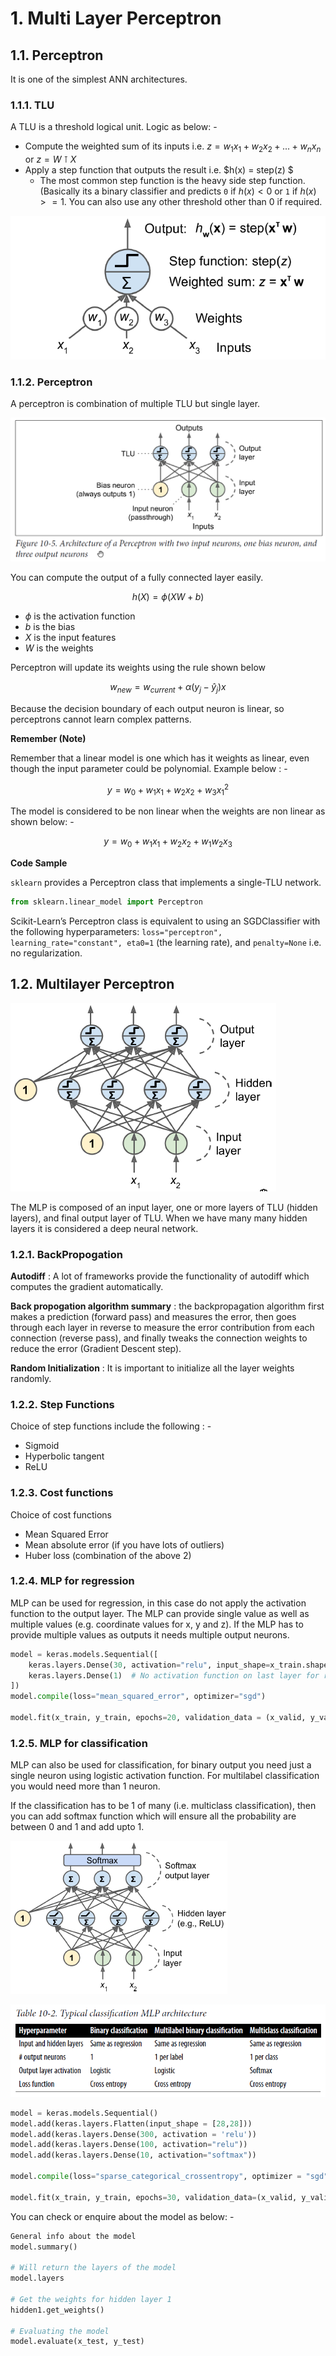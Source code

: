 # 1. Multi Layer Perceptron

## 1.1. Perceptron

It is one of the simplest ANN architectures. 

### 1.1.1. TLU

A TLU is a threshold logical unit. Logic as below: - 

- Compute the weighted sum of its inputs i.e. $z = w_1 x_1 + w_2 x_2 + ... + w_n x_n$ or $z = W\intercal X$
- Apply a step function that outputs the result i.e. $h(x) = step(z) $
    - The most common step function is the heavy side step function. (Basically its a binary classifier and predicts `0` if $h(x) < 0$ or `1` if $h(x) >= 1$. You can also use any other threshold other than 0 if required.

![TLU](_images/20200221155546645_30998.png)

### 1.1.2. Perceptron 

A perceptron is combination of multiple TLU but single layer.

![](_images/20200221180951647_7728.png)

You can compute the output of a fully connected layer easily.

$$ h(X) = \phi(XW + b) $$

- $\phi$ is the activation function
- $b$ is the bias
- $X$ is the input features
- $W$ is the weights

Perceptron will update its weights using the rule shown below

$$w_{new} = w_{current} + \alpha(y_j - \hat{y}_j)x $$

Because the decision boundary of each output neuron is linear, so perceptrons cannot learn complex patterns.

__Remember (Note)__

Remember that a linear model is one which has it weights as linear, even though the input parameter could be polynomial. Example below : - 

$$y = w_0 + w_1 x_1 + w_2 x_2 + w_3 x_1^2$$

The model is considered to be non linear when the weights are non linear as shown below: - 

$$y = w_0 + w_1 x_1 + w_2 x_2 + w_1 w_2 x_3$$

__Code Sample__

`sklearn` provides a Perceptron class that implements a single-TLU network.

```python
from sklearn.linear_model import Perceptron
```

Scikit-Learn’s Perceptron class is equivalent to using an SGDClassifier with the following hyperparameters: `loss="perceptron", learning_rate="constant", eta0=1` (the learning rate), and `penalty=None` i.e. no regularization.

## 1.2. Multilayer Perceptron

![](_images/20200221185953920_19652.png)

The MLP is composed of an input layer, one or more layers of TLU (hidden layers), and final output layer of TLU. When we have many many hidden layers it is considered a deep neural network.

### 1.2.1. BackPropogation

__Autodiff__ : A lot of frameworks provide the functionality of autodiff which computes the gradient automatically.

__Back propogation algorithm summary__ : the backpropagation algorithm first makes a prediction (forward pass) and measures the error, then goes through each layer in reverse to measure the error contribution from each connection (reverse pass), and finally tweaks the connection weights to reduce the error (Gradient Descent step).

__Random Initialization__ : It is important to initialize all the layer weights randomly.

### 1.2.2. Step Functions

Choice of step functions include the following : - 

- Sigmoid
- Hyperbolic tangent
- ReLU

### 1.2.3. Cost functions

Choice of cost functions 

- Mean Squared Error
- Mean absolute error (if you have lots of outliers)
- Huber loss (combination of the above 2)

### 1.2.4. MLP for regression

MLP can be used for regression, in this case do not apply the activation function to the output layer. The MLP can provide single value as well as multiple values (e.g. coordinate values for x, y and z). If the MLP has to provide multiple values as outputs it needs multiple output neurons.

```python
model = keras.models.Sequential([
    keras.layers.Dense(30, activation="relu", input_shape=x_train.shape[1:]),
    keras.layers.Dense(1)  # No activation function on last layer for regression.
])
model.compile(loss="mean_squared_error", optimizer="sgd")

model.fit(x_train, y_train, epochs=20, validation_data = (x_valid, y_valid))
```

### 1.2.5. MLP for classification

MLP can also be used for classification, for binary output you need just a single neuron using logistic activation function. For multilabel classification you would need more than 1 neuron.

If the classification has to be 1 of many (i.e. multiclass classification), then you can add softmax function which will ensure all the probability are between 0 and 1 and add upto 1.

![Multiclass classificaiton with softmax](_images/20200222084705827_18203.png)

![](_images/20200222085434832_6800.png)

```python
model = keras.models.Sequential()
model.add(keras.layers.Flatten(input_shape = [28,28]))
model.add(keras.layers.Dense(300, activation = 'relu'))
model.add(keras.layers.Dense(100, activation="relu"))
model.add(keras.layers.Dense(10, activation="softmax"))

model.compile(loss="sparse_categorical_crossentropy", optimizer = "sgd", metrics=["accuracy"])

model.fit(x_train, y_train, epochs=30, validation_data=(x_valid, y_valid))
```

You can check or enquire about the model as below: - 

```python
General info about the model
model.summary()

# Will return the layers of the model
model.layers

# Get the weights for hidden layer 1
hidden1.get_weights()

# Evaluating the model
model.evaluate(x_test, y_test)
```